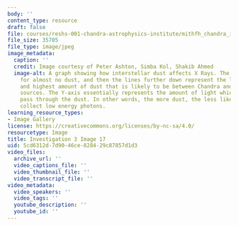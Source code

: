 ```yaml
---
body: ''
content_type: resource
draft: false
file: courses/reshs-001-chandra-astrophysics-institute/mithfh_chandra_inv3_n_heg.jpg
file_size: 35705
file_type: image/jpeg
image_metadata:
  caption: ''
  credit: Image courtesy of Peter Ashton, Simba Kol, Shakib Ahmed
  image-alt: A graph showing how interstellar dust affects X Rays. The top line is
    for almost no dust, and then the lines further down represent the low, medium
    and highest amount of dust that is likely to be between Chandra and most X-ray
    sources. The Y-axis essentially represents the amount of light which is able to
    pass through the dust. In other words, the more dust, the less likely we are to
    collect low energy photons.
learning_resource_types:
- Image Gallery
license: https://creativecommons.org/licenses/by-nc-sa/4.0/
resourcetype: Image
title: Investigation 3 Image 17
uid: 5cd6312d-7d90-46ce-8284-29c87857d1d3
video_files:
  archive_url: ''
  video_captions_file: ''
  video_thumbnail_file: ''
  video_transcript_file: ''
video_metadata:
  video_speakers: ''
  video_tags: ''
  youtube_description: ''
  youtube_id: ''
---
```

